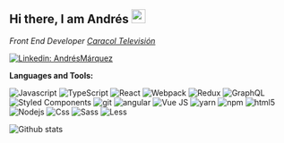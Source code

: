 ## Hi there, I am Andrés <img src="https://media.giphy.com/media/hvRJCLFzcasrR4ia7z/giphy.gif" width="25px">
<p><em>Front End Developer <a href="https://www.caracoltvcorporativo.com/">Caracol Televisión</a></em></p>

[![Linkedin: AndrésMárquez](https://img.shields.io/badge/-AndrésM-blue?style=flat-square&logo=Linkedin&logoColor=white)](https://www.linkedin.com/in/andres-marquez-688a44129/)<br/>

**Languages and Tools:**
<p>
  <img alt="Javascript" src="https://img.shields.io/badge/-Javascript-ECE102?style=flat-square&logo=javascript&logoColor=white" />
  <img alt="TypeScript" src="https://img.shields.io/badge/-TypeScript-007ACC?style=flat-square&logo=typescript&logoColor=white" />
  <img alt="React" src="https://img.shields.io/badge/-React-45b8d8?style=flat-square&logo=react&logoColor=white" />
  <img alt="Webpack" src="https://img.shields.io/badge/-Webpack-8DD6F9?style=flat-square&logo=webpack&logoColor=white" /> 
  <img alt="Redux" src="https://img.shields.io/badge/-Redux-764ABC?style=flat-square&logo=redux&logoColor=white" />
  <img alt="GraphQL" src="https://img.shields.io/badge/-GraphQL-E10098?style=flat-square&logo=graphql&logoColor=white" />
  <img alt="Styled Components" src="https://img.shields.io/badge/-Styled_Components-db7092?style=flat-square&logo=styled-components&logoColor=white" />
  <img alt="git" src="https://img.shields.io/badge/-Git-F05032?style=flat-square&logo=git&logoColor=white" />
  <img alt="angular" src="https://img.shields.io/badge/-Angular-DD0031?style=flat-square&logo=angular&logoColor=white" />
  <img alt="Vue JS" src="https://img.shields.io/badge/-Vue.Js-4FC08D?style=flat-square&logo=Vue.js&logoColor=white" />
  <img alt="yarn" src="https://img.shields.io/badge/-Yarn-02CCEC?style=flat-square&logo=yarn&logoColor=white" />
  <img alt="npm" src="https://img.shields.io/badge/-NPM-CB3837?style=flat-square&logo=npm&logoColor=white" />
  <img alt="html5" src="https://img.shields.io/badge/-HTML5-E34F26?style=flat-square&logo=html5&logoColor=white" />
  <img alt="Nodejs" src="https://img.shields.io/badge/-Nodejs-43853d?style=flat-square&logo=Node.js&logoColor=white" />
  <img alt="Css" src="https://img.shields.io/badge/-CSS-1572B6?style=flat-square&logo=CSS3&logoColor=white" />
  <img alt="Sass" src="https://img.shields.io/badge/-Sass-CC6699?style=flat-square&logo=Sass&logoColor=white" />
  <img alt="Less" src="https://img.shields.io/badge/-Less-1D365D?style=flat-square&logo=Less&logoColor=white" />
</p>


![Github stats](https://github-readme-stats.vercel.app/api?username=AndresJPVI&show_icons=true&title_color=fff&icon_color=33A5FF&text_color=9f9f9f&bg_color=151515)
